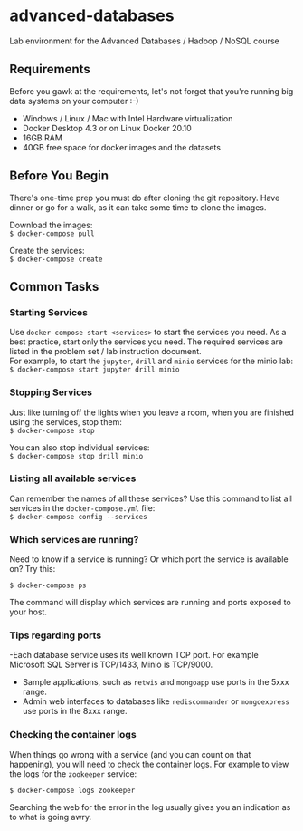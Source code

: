 # advanced-databases

Lab environment for the Advanced Databases / Hadoop / NoSQL course


## Requirements

Before you gawk at the requirements, let's not forget that you're running big data systems on your computer :-)

- Windows / Linux / Mac with Intel Hardware virtualization
- Docker Desktop 4.3 or on Linux Docker 20.10 
- 16GB RAM
- 40GB free space for docker images and the datasets

## Before You Begin

There's one-time prep you must do after cloning the git repository.  Have dinner or go for a walk, as it can take some time to clone the images.

Download the images:     
`$ docker-compose pull`  

Create the services:  
`$ docker-compose create`

## Common Tasks

### Starting Services 

Use `docker-compose start <services>` to start the services you need. As a best practice, start only the services you need. The required services are listed in the problem set / lab instruction document.    
For example, to start the `jupyter`, `drill` and `minio` services for the minio lab:
`$ docker-compose start jupyter drill minio`

### Stopping Services

Just like turning off the lights when you leave a room, when you are finished using the services, stop them:   
`$ docker-compose stop`  

You can also stop individual services:  
`$ docker-compose stop drill minio`

### Listing all available services

Can remember the names of all these services? Use this command to list all services in the `docker-compose.yml` file:  
`$ docker-compose config --services`

### Which services are running?

Need to know if a service is running? Or which port the service is available on? Try this:   

`$ docker-compose ps`   

The command will display which services are running and ports exposed to your host.

### Tips regarding ports

-Each database service uses its well known TCP port. For example Microsoft SQL Server is TCP/1433, Minio is TCP/9000.   
- Sample applications, such as `retwis` and `mongoapp` use ports in the 5xxx range.
- Admin web interfaces to databases like `rediscommander` or `mongoexpress` use ports in the 8xxx range.

### Checking the container logs

When things go wrong with a service (and you can count on that happening), you will need to check the container logs. For example to view the logs for the `zookeeper` service:   

`$ docker-compose logs zookeeper`

Searching the web for the error in the log usually gives you an indication as to what is going awry.




